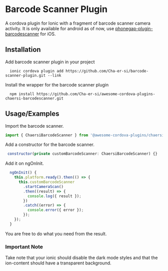 
# Barcode Scanner Plugin

A cordova plugin for Ionic with a fragment of barcode scanner camera activity. It is only available for android as of now, use [phonegap-plugin-barcodescanner](https://github.com/phonegap/phonegap-plugin-barcodescanner) for iOS.
## Installation

Add barcode scanner plugin in your project

```
  ionic cordova plugin add https://github.com/Cha-er-si/barcode-scanner-plugin.git --link
```

Install the wrapper for the barcode scanner plugin
```
  npm install https://github.com/Cha-er-si/awesome-cordova-plugins-chaersi-barcodescanner.git
```
## Usage/Examples

Import the barcode scanner.

```javascript
import { ChaersiBarcodeScanner } from '@awesome-cordova-plugins/chaersi-barcode-scanner/ngx';
```

Add a constructor for the barcode scanner.

```javascript
 constructor(private customBarcodeScanner: ChaersiBarcodeScanner) {}
```

Add it on ngOnInit.

```javascript
  ngOnInit() {
    this.platform.ready().then(() => {
      this.customBarcodeScanner
        .startCameraScan()
        .then((result) => {
          console.log({ result });
        })
        .catch((error) => {
          console.error({ error });
        });
    });
  }
```

You are free to do what you need from the result. 

### Important Note
Take note that your ionic should disable the dark mode styles and that the ion-content should have a transparent background.

